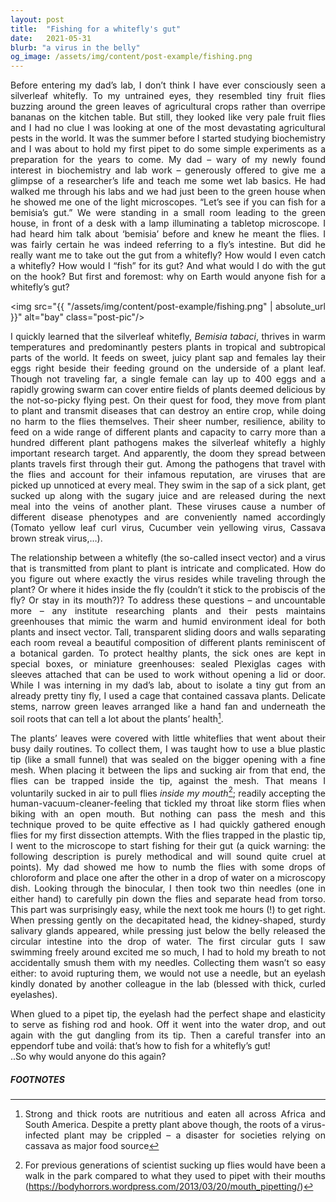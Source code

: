 ```yaml
---
layout: post
title:  "Fishing for a whitefly's gut"
date:   2021-05-31
blurb: "a virus in the belly"
og_image: /assets/img/content/post-example/fishing.png
---
```

<style>body {text-align: justify}</style>

Before entering my dad’s lab, I don’t think I have ever consciously seen a silverleaf whitefly. To my untrained eyes, they resembled tiny fruit flies buzzing around the green leaves of agricultural crops rather than overripe bananas on the kitchen table. But still, they looked like very pale fruit flies and I had no clue I was looking at one of the most devastating agricultural pests in the world. It was the summer before I started studying biochemistry and I was about to hold my first pipet to do some simple experiments as a preparation for the years to come. My dad – wary of my newly found interest in biochemistry and lab work – generously offered to give me a glimpse of a researcher’s life and teach me some wet lab basics. He had walked me through his labs and we had just been to the green house when he showed me one of the light microscopes. “Let’s see if you can fish for a bemisia’s gut.” We were standing in a small room leading to the green house, in front of a desk with a lamp illuminating a tabletop microscope. I had heard him talk about ‘bemisia’ before and knew he meant the flies. I was fairly certain he was indeed referring to a fly’s intestine. But did he really want me to take out the gut from a whitefly? How would I even catch a whitefly? How would I “fish” for its gut? And what would I do with the gut on the hook? But first and foremost: why on Earth would anyone fish for a whitefly’s gut?

<img src="{{ "/assets/img/content/post-example/fishing.png" | absolute_url }}" alt="bay" class="post-pic"/>

I quickly learned that the silverleaf whitefly, *Bemisia tabaci*, thrives in warm temperatures and predominantly pesters plants in tropical and subtropical parts of the world. It feeds on sweet, juicy plant sap and females lay their eggs right beside their feeding ground on the underside of a plant leaf. Though not traveling far, a single female can lay up to 400 eggs and a rapidly growing swarm can cover entire fields of plants deemed delicious by the not-so-picky flying pest. On their quest for food, they move from plant to plant and transmit diseases that can destroy an entire crop, while doing no harm to the flies themselves. Their sheer number, resilience, ability to feed on a wide range of different plants and capacity to carry more than a hundred different plant pathogens makes the silverleaf whitefly a highly important research target. And apparently, the doom they spread between plants travels first through their gut.
Among the pathogens that travel with the flies and account for their infamous reputation, are viruses that are picked up unnoticed at every meal. They swim in the sap of a sick plant, get sucked up along with the sugary juice and are released during the next meal into the veins of another plant. These viruses cause a number of different disease phenotypes and are conveniently named accordingly (Tomato yellow leaf curl virus, Cucumber vein yellowing virus, Cassava brown streak virus,…).


The relationship between a whitefly (the so-called insect vector) and a virus that is transmitted from plant to plant is intricate and complicated. How do you figure out where exactly the virus resides while traveling through the plant? Or where it hides inside the fly (couldn’t it stick to the probiscis of the fly? Or stay in its mouth?)? 
To address these questions – and uncountable more – any institute researching plants and their pests maintains greenhouses that mimic the warm and humid environment ideal for both plants and insect vector. Tall, transparent sliding doors and walls separating each room reveal a beautiful composition of different plants reminiscent of a botanical garden. To protect healthy plants, the sick ones are kept in special boxes, or miniature greenhouses: sealed Plexiglas cages with sleeves attached that can be used to work without opening a lid or door. While I was interning in my dad’s lab, about to isolate a tiny gut from an already pretty tiny fly, I used a cage that contained cassava plants. Delicate stems, narrow green leaves arranged like a hand fan and underneath the soil roots that can tell a lot about the plants’ health[^1]. 

The plants’ leaves were covered with little whiteflies that went about their busy daily routines. To collect them, I was taught how to use a blue plastic tip (like a small funnel) that was sealed on the bigger opening with a fine mesh. When placing it between the lips and sucking air from that end, the flies can be trapped inside the tip, against the mesh. That means I voluntarily sucked in air to pull flies *inside my mouth*[^2]; readily accepting the human-vacuum-cleaner-feeling that tickled my throat like storm flies when biking with an open mouth. But nothing can pass the mesh and this technique proved to be quite effective as I had quickly gathered enough flies for my first dissection attempts. With the flies trapped in the plastic tip, I went to the microscope to start fishing for their gut (a quick warning: the following description is purely methodical and will sound quite cruel at points). My dad showed me how to numb the flies with some drops of chloroform and place one after the other in a drop of water on a microscopy dish. Looking through the binocular, I then took two thin needles (one in either hand) to carefully pin down the flies and separate head from torso. This part was surprisingly easy, while the next took me hours (!) to get right. When pressing gently on the decapitated head, the kidney-shaped, sturdy salivary glands appeared, while pressing just below the belly released the circular intestine into the drop of water. The first circular guts I saw swimming freely around excited me so much, I had to hold my breath to not accidentally smush them with my needles. Collecting them wasn’t so easy either: to avoid rupturing them, we would not use a needle, but an eyelash kindly donated by another colleague in the lab (blessed with thick, curled eyelashes). 

When glued to a pipet tip, the eyelash had the perfect shape and elasticity to serve as fishing rod and hook. Off it went into the water drop, and out again with the gut dangling from its tip. Then a careful transfer into an eppendorf tube and voilá: that’s how to fish for a whitefly’s gut!
<br />
..So why would anyone do this again?




##### FOOTNOTES

[^1]: Strong and thick roots are nutritious and eaten all across Africa and South America. Despite a pretty plant above though, the roots of a virus-infected plant may be crippled – a disaster for societies relying on cassava as major food source
[^2]: For previous generations of scientist sucking up flies would have been a walk in the park compared to what they used to pipet with their mouths (https://bodyhorrors.wordpress.com/2013/03/20/mouth_pipetting/)


